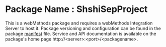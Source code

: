 # Package Name : ShshiSepProject
This is a webMethods package and requires a webMethods Integration Server to host it. Package versioning and configuration can be found in the package [manifest](./ShshiSepProject/manifest.v3) file. Service and API documentation is available on the package's home page http://&lt;server&gt;:&lt;port&gt;/&lt;packagename>.